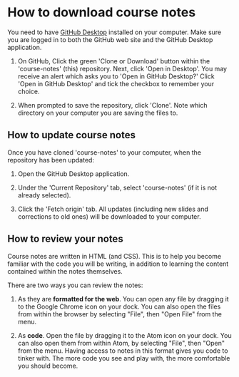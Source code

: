 # How to download course notes

You need to have [GitHub Desktop](https://desktop.github.com/) installed on your computer. Make sure you are logged in to both the GitHub web site and the GitHub Desktop application.

1. On GitHub, Click the green 'Clone or Download' button within the 'course-notes' (this) repository. Next, click 'Open in Desktop'. You may receive an alert which asks you to 'Open in GitHub Desktop?' Click 'Open in GitHub Desktop' and tick the checkbox to remember your choice.

2. When prompted to save the repository, click 'Clone'. Note which directory on your computer you are saving the files to.


## How to update course notes

Once you have cloned 'course-notes' to your computer, when the repository has been updated:

1. Open the GitHub Desktop application.

2. Under the 'Current Repository' tab, select 'course-notes' (if it is not already selected).

3. Click the 'Fetch origin' tab. All updates (including new slides and corrections to old ones) will be downloaded to your computer.


## How to review your notes

Course notes are written in HTML (and CSS). This is to help you become familiar with the code you will be writing, in addition to learning the content contained within the notes themselves.

There are two ways you can review the notes:

1. As they are **formatted for the web**. You can open any file by dragging it to the Google Chrome icon on your dock. You can also open the files from within the browser by selecting "File", then "Open File" from the menu.

2. As **code**. Open the file by dragging it to the Atom icon on your dock. You can also open them from within Atom, by selecting "File", then "Open" from the menu. Having access to notes in this format gives you code to tinker with. The more code you see and play with, the more comfortable you should become.
